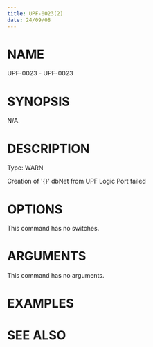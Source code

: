 ```yaml
---
title: UPF-0023(2)
date: 24/09/08
---
```


# NAME

UPF-0023 - UPF-0023

# SYNOPSIS

N/A.

# DESCRIPTION

Type: WARN

Creation of '{}' dbNet from UPF Logic Port failed

# OPTIONS

This command has no switches.

# ARGUMENTS

This command has no arguments.

# EXAMPLES

# SEE ALSO

